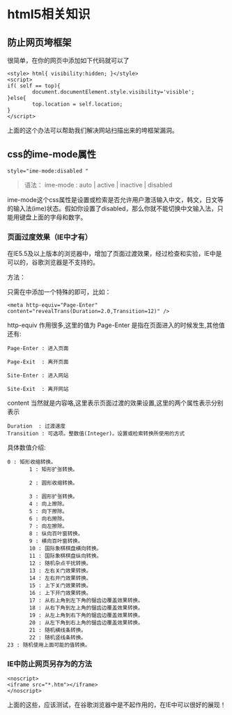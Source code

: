 # html5相关知识

## 防止网页垮框架

很简单，在你的网页中添加如下代码就可以了

```
<style> html{ visibility:hidden; }</style>
<script>
if( self == top){
        document.documentElement.style.visibility='visible';
}else{
        top.location = self.location;
}
</script>
```

上面的这个办法可以帮助我们解决网站扫描出来的垮框架漏洞。

## css的ime-mode属性

```
style="ime-mode:disabled "
```

> 语法： ime-mode : auto | active | inactive | disabled

ime-mode这个css属性是设置或检索是否允许用户激活输入中文，韩文，日文等的输入法(ime)状态。假如你设置了disabled，那么你就不能切换中文输入法，只能用键盘上面的字母和数字。

### 页面过度效果（IE中才有）

在IE5.5及以上版本的浏览器中，增加了页面过渡效果，经过检查和实验，IE中是可以的，谷歌浏览器是不支持的。

方法：

只需在中添加一个特殊的即可，比如：

```
<meta http-equiv="Page-Enter" content="revealTrans(Duration=2.0,Transition=12)" /> 
```

http-equiv 作用很多,这里的值为 Page-Enter 是指在页面进入的时候发生,其他值还有:

```
Page-Enter : 进入页面

Page-Exit  : 离开页面

Site-Enter : 进入网站

Site-Exit  : 离开网站
```

content 当然就是内容咯,这里表示页面过渡的效果设置,这里的两个属性表示分别表示

```
Duration  : 过渡速度
Transition : 可选项。整数值(Integer)。设置或检索转换所使用的方式 
```

具体数值介绍:

```
0 : 矩形收缩转换。 
       1 : 矩形扩张转换。

       2 : 圆形收缩转换。

       3 : 圆形扩张转换。 
       4 : 向上擦除。 
       5 : 向下擦除。 
       6 : 向右擦除。 
       7 : 向左擦除。 
       8 : 纵向百叶窗转换。 
       9 : 横向百叶窗转换。 
       10 : 国际象棋棋盘横向转换。 
       11 : 国际象棋棋盘纵向转换。 
       12 : 随机杂点干扰转换。 
       13 : 左右关门效果转换。 
       14 : 左右开门效果转换。 
       15 : 上下关门效果转换。 
       16 : 上下开门效果转换。 
       17 : 从右上角到左下角的锯齿边覆盖效果转换。 
       18 : 从右下角到左上角的锯齿边覆盖效果转换。 
       19 : 从左上角到右下角的锯齿边覆盖效果转换。 
       20 : 从左下角到右上角的锯齿边覆盖效果转换。 
       21 : 随机横线条转换。 
       22 : 随机竖线条转换。 
23 : 随机使用上面可能的值转换。 
```

### IE中防止网页另存为的方法

```
<noscript>
<iframe src="*.htm"></iframe>
</noscript>
```

上面的这些，应该测试，在谷歌浏览器中是不起作用的，在IE中可以很好的展现！